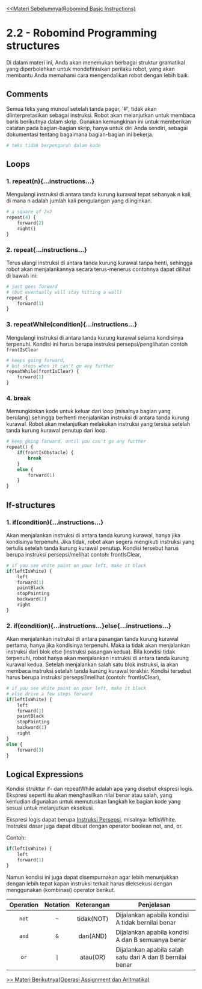 [<<Materi Sebelumnya(Robomind Basic Instructions)](1-BasicInstructions.md)
# 2.2 - Robomind Programming structures

Di dalam materi ini, Anda akan menemukan berbagai struktur gramatikal yang diperbolehkan untuk mendefinisikan perilaku robot, yang akan membantu Anda memahami cara mengendalikan robot dengan lebih baik.

## Comments
Semua teks yang muncul setelah tanda pagar, '#', tidak akan diinterpretasikan sebagai instruksi. Robot akan melanjutkan untuk membaca baris berikutnya dalam skrip. Gunakan kemungkinan ini untuk memberikan catatan pada bagian-bagian skrip, hanya untuk diri Anda sendiri, sebagai dokumentasi tentang bagaimana bagian-bagian ini bekerja.

```py
# teks tidak berpengaruh dalam kode
```

## Loops
### 1. repeat(n){...instructions...}
Mengulangi instruksi di antara tanda kurung kurawal tepat sebanyak n kali, di mana n adalah jumlah kali pengulangan yang diinginkan.

```py
# a square of 2x2
repeat(4) {
	forward(2)
	right()
}
```

### 2. repeat{...instructions...}
Terus ulangi instruksi di antara tanda kurung kurawal tanpa henti, sehingga robot akan menjalankannya secara terus-menerus contohnya dapat dilihat di bawah ini:

```py
# just goes forward
# (but eventually will stay hitting a wall)
repeat {
	forward(1)
}

```

### 3. repeatWhile(condition){...instructions...}
Mengulangi instruksi di antara tanda kurung kurawal selama kondisinya terpenuhi. Kondisi ini harus berupa instruksi persepsi/penglihatan contoh `frontIsClear`

```py
# keeps going forward,
# but stops when it can't go any further
repeatWhile(frontIsClear) {
	forward(1)
}
```
### 4. break
Memungkinkan kode untuk keluar dari loop (misalnya bagian yang berulang) sehingga berhenti menjalankan instruksi di antara tanda kurung kurawal. Robot akan melanjutkan melakukan instruksi yang tersisa setelah tanda kurung kurawal penutup dari loop.

```py
# keep going forward, until you can't go any further
repeat() {
	if(frontIsObstacle) {
		break
	}
	else {
		forward(1)
	}
}
```

## If-structures
### 1. if(condition){...instructions...}
Akan menjalankan instruksi di antara tanda kurung kurawal, hanya jika kondisinya terpenuhi. Jika tidak, robot akan segera mengikuti instruksi yang tertulis setelah tanda kurung kurawal penutup. Kondisi tersebut harus berupa instruksi persepsi/melihat contoh: frontIsClear,


```py
# if you see white paint on your left, make it black
if(leftIsWhite) {
	left
	forward(1)
	paintBlack
	stopPainting
	backward(1)
	right
}
```

### 2. if(condition){...instructions...}else{...instructions...}
Akan menjalankan instruksi di antara pasangan tanda kurung kurawal pertama, hanya jika kondisinya terpenuhi. Maka ia tidak akan menjalankan instruksi dari blok else (instruksi pasangan kedua). Bila kondisi tidak terpenuhi, robot hanya akan menjalankan instruksi di antara tanda kurung kurawal kedua. Setelah menjalankan salah satu blok instruksi, ia akan membaca instruksi setelah tanda kurung kurawal terakhir. Kondisi tersebut harus berupa instruksi persepsi/melihat (contoh: frontIsClear),

```py
# if you see white paint on your left, make it black
# else drive a few steps forward
if(leftIsWhite) {
	left
	forward(1)
	paintBlack
	stopPainting
	backward(1)
	right
}
else {
	forward(3)
} 
```

## Logical Expressions
Kondisi struktur if- dan repeatWhile adalah apa yang disebut ekspresi logis. Ekspresi seperti itu akan menghasilkan nilai benar atau salah, yang kemudian digunakan untuk memutuskan langkah ke bagian kode yang sesuai untuk melanjutkan eksekusi.

Ekspresi logis dapat berupa [Instruksi Persepsi](1-BasicInstructions.md), misalnya: leftIsWhite. Instruksi dasar juga dapat dibuat dengan operator boolean not, and, or.

Contoh:
```py
if(leftIsWhite) {
    left
    forward(1)
}
```

Namun kondisi ini juga dapat disempurnakan agar lebih menunjukkan dengan lebih tepat kapan instruksi terkait harus dieksekusi dengan menggunakan (kombinasi) operator berikut.

|Operation	|Notation	|Keterangan	|Penjelasan	|
|:-----:  	|:----:		|:------:	|-----------	|
|`not`		|`~`		|tidak(NOT)	|Dijalankan apabila kondisi A tidak bernilai benar |
|`and`		|`&`		|dan(AND)	|Dijalankan apabila kondisi A dan B semuanya benar |
|`or`		|`\|`		|atau(OR)	|Dijalankan apabila salah satu dari A dan B bernilai benar|


[>> Materi Berikutnya(Operasi Assignment dan Aritmatika)](3-OperasiAssignmentdanAritmatika.md)
